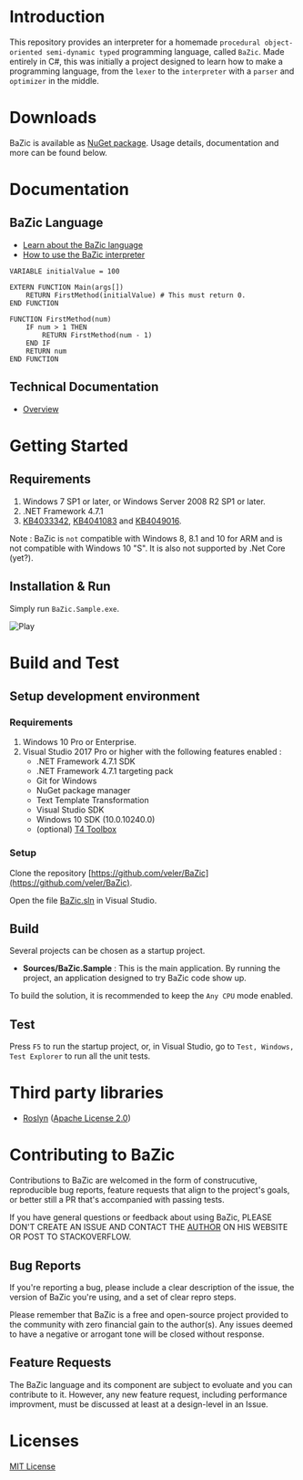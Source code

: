 # Introduction

This repository provides an interpreter for a homemade `procedural object-oriented semi-dynamic typed` programming language, called `BaZic`.
Made entirely in C#, this was initially a project designed to learn how to make a programming language, from the `lexer` to the `interpreter` with a `parser` and `optimizer` in the middle.

# Downloads

BaZic is available as [NuGet package](https://www.nuget.org/packages/BaZic/). Usage details, documentation and more can be found below.

# Documentation

## BaZic Language

* [Learn about the BaZic language](/Docs/BaZic.md)
* [How to use the BaZic interpreter](/Docs/BaZic_Interpreter.md)

```
VARIABLE initialValue = 100

EXTERN FUNCTION Main(args[])
    RETURN FirstMethod(initialValue) # This must return 0.
END FUNCTION

FUNCTION FirstMethod(num)
    IF num > 1 THEN
        RETURN FirstMethod(num - 1)
    END IF
    RETURN num
END FUNCTION
```

## Technical Documentation

* [Overview](/Docs/Technical_Overview.md)

# Getting Started

## Requirements

1. Windows 7 SP1 or later, or Windows Server 2008 R2 SP1 or later.
3. .NET Framework 4.7.1
4. [KB4033342](http://support.microsoft.com/kb/4033342), [KB4041083](http://support.microsoft.com/kb/4041083) and [KB4049016](http://support.microsoft.com/kb/4049016).

Note : BaZic is `not` compatible with Windows 8, 8.1 and 10 for ARM and is not compatible with Windows 10 "S". It is also not supported by .Net Core (yet?).

## Installation & Run

Simply run `BaZic.Sample.exe`.

![Play](/Docs/Play.png)

# Build and Test

## Setup development environment

### Requirements

1. Windows 10 Pro or Enterprise.
2. Visual Studio 2017 Pro or higher with the following features enabled :
    * .NET Framework 4.7.1 SDK
    * .NET Framework 4.7.1 targeting pack
    * Git for Windows
    * NuGet package manager
    * Text Template Transformation
    * Visual Studio SDK
	* Windows 10 SDK (10.0.10240.0)
    * (optional) [T4 Toolbox](https://marketplace.visualstudio.com/items?itemName=OlegVSych.T4Toolbox)

### Setup

Clone the repository [https://github.com/veler/BaZic](https://github.com/veler/BaZic).

Open the file [BaZic.sln](/BaZic.sln) in Visual Studio.

## Build

Several projects can be chosen as a startup project.
* **Sources/BaZic.Sample** : This is the main application. By running the project, an application designed to try BaZic code show up.

To build the solution, it is recommended to keep the `Any CPU` mode enabled.

## Test

Press `F5` to run the startup project, or, in Visual Studio, go to `Test, Windows, Test Explorer` to run all the unit tests.

# Third party libraries

* [Roslyn](https://github.com/dotnet/roslyn) ([Apache License 2.0](https://tldrlegal.com/license/apache-license-2.0-(apache-2.0)))

# Contributing to BaZic

Contributions to BaZic are welcomed in the form of construcutive, reproducible bug reports, feature requests that align to the project's goals, or better still a PR that's accompanied with passing tests.

If you have general questions or feedback about using BaZic, PLEASE DON'T CREATE AN ISSUE AND CONTACT THE [AUTHOR](http://www.velersoftware.com/) ON HIS WEBSITE OR POST TO STACKOVERFLOW.

## Bug Reports

If you're reporting a bug, please include a clear description of the issue, the version of BaZic you're using, and a set of clear repro steps.

Please remember that BaZic is a free and open-source project provided to the community with zero financial gain to the author(s). Any issues deemed to have a negative or arrogant tone will be closed without response.

## Feature Requests

The BaZic language and its component are subject to evoluate and you can contribute to it. However, any new feature request, including performance improvment, must be discussed at least at a design-level in an Issue.

# Licenses

[MIT License](/LICENSE.md)
